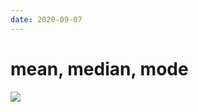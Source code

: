 ```yaml
---
date: 2020-09-07
---
```


# mean, median, mode

![](https://photos.thisispiggy.com/file/wikiFiles/image-20200831075045904.png)
